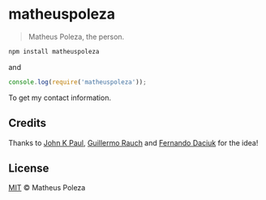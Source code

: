 # matheuspoleza

> Matheus Poleza, the person.

```sh
npm install matheuspoleza
```

and

```js
console.log(require('matheuspoleza'));
```

To get my contact information.

## Credits

Thanks to [John K Paul](https://github.com/johnkpaul/johnkpaul),
[Guillermo Rauch](https://github.com/rauchg/rauchg) and [Fernando Daciuk](https://github.com/fdaciuk/fdaciuk)
for the idea!

## License

[MIT](https://github.com/fdaciuk/licenses/blob/master/MIT-LICENSE.md) &copy; Matheus Poleza
